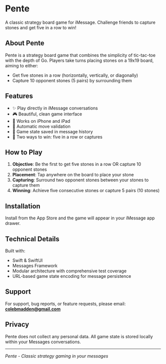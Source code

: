 # Pente

A classic strategy board game for iMessage. Challenge friends to capture stones and get five in a row to win!

## About Pente

Pente is a strategy board game that combines the simplicity of tic-tac-toe with the depth of Go. Players take turns placing stones on a 19x19 board, aiming to either:
- Get five stones in a row (horizontally, vertically, or diagonally)
- Capture 10 opponent stones (5 pairs) by surrounding them

## Features

- ✨ Play directly in iMessage conversations
- 🎮 Beautiful, clean game interface
- 📱 Works on iPhone and iPad
- 🔄 Automatic move validation
- 💾 Game state saved in message history
- 🎯 Two ways to win: five in a row or captures

## How to Play

1. **Objective**: Be the first to get five stones in a row OR capture 10 opponent stones
2. **Placement**: Tap anywhere on the board to place your stone
3. **Capturing**: Surround two opponent stones between your stones to capture them
4. **Winning**: Achieve five consecutive stones or capture 5 pairs (10 stones)

## Installation

Install from the App Store and the game will appear in your iMessage app drawer.

## Technical Details

Built with:
- Swift & SwiftUI
- Messages Framework
- Modular architecture with comprehensive test coverage
- URL-based game state encoding for message persistence

## Support

For support, bug reports, or feature requests, please email: **colebmadden@gmail.com**

## Privacy

Pente does not collect any personal data. All game state is stored locally within your Messages conversations.

---

*Pente - Classic strategy gaming in your messages*